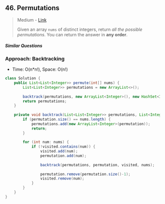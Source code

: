 ## 46. Permutations

> Medium - [Link](https://leetcode.com/problems/permutations/)
>
> Given an array `nums` of distinct integers, return *all the possible permutations*. You can return the answer in **any order**.

##### Similar Questions



### Approach: Backtracking

- Time: O(n*n!), Space: O(n!)

```java
class Solution {
    public List<List<Integer>> permute(int[] nums) {
        List<List<Integer>> permutations = new ArrayList<>();
        
        backtrack(permutations, new ArrayList<Integer>(), new HashSet<Integer>(), nums);
        return permutations;
    }
    
    private void backtrack(List<List<Integer>> permutations, List<Integer> permutation, Set<Integer> visited, int[] nums) {
        if (permutation.size() == nums.length) {
            permutations.add(new ArrayList<Integer>(permutation));
            return;
        }
        
        for (int num: nums) {
            if (!visited.contains(num)) {
                visited.add(num);
                permutation.add(num);
              
                backtrack(permutations, permutation, visited, nums);
              
                permutation.remove(permutation.size()-1);
                visited.remove(num);
            }
        }
    }
}
```

